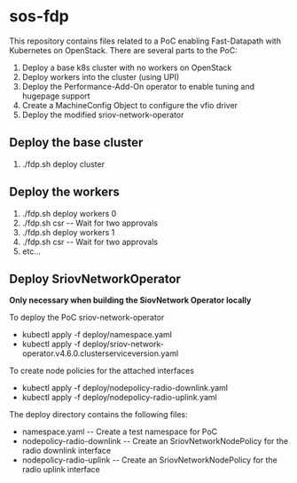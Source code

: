 # sos-fdp

This repository contains files related to a PoC enabling Fast-Datapath with Kubernetes on OpenStack.
There are several parts to the PoC:

  1. Deploy a base k8s cluster with no workers on OpenStack
  1. Deploy workers into the cluster (using UPI)
  1. Deploy the Performance-Add-On operator to enable tuning and hugepage support
  1. Create a MachineConfig Object to configure the vfio driver
  1. Deploy the modified sriov-network-operator

## Deploy the base cluster

  1. ./fdp.sh deploy cluster

## Deploy the workers

  1. ./fdp.sh deploy workers 0
  1. ./fdp.sh csr -- Wait for two approvals
  1. ./fdp.sh deploy workers 1 
  1. ./fdp.sh csr -- Wait for two approvals
  1. etc...

## Deploy SriovNetworkOperator

**Only necessary when building the SiovNetwork Operator locally**

To deploy the PoC sriov-network-operator

- kubectl apply -f deploy/namespace.yaml
- kubectl apply -f deploy/sriov-network-operator.v4.6.0.clusterserviceversion.yaml

To create node policies for the attached interfaces

- kubectl apply -f deploy/nodepolicy-radio-downlink.yaml
- kubectl apply -f deploy/nodepolicy-radio-uplink.yaml
  
The deploy directory contains the following files:

- namespace.yaml -- Create a test namespace for PoC
- nodepolicy-radio-downlink -- Create an SriovNetworkNodePolicy for the radio downlink interface
- nodepolicy-radio-uplink -- Create an SriovNetworkNodePolicy for the radio uplink interface
